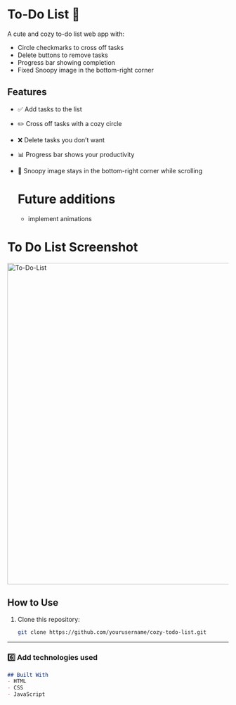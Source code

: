 # To-Do List 🌸

A cute and cozy to-do list web app with:  
- Circle checkmarks to cross off tasks  
- Delete buttons to remove tasks  
- Progress bar showing completion  
- Fixed Snoopy image in the bottom-right corner

## Features
- ✅ Add tasks to the list
- ✏️ Cross off tasks with a cozy circle
- ❌ Delete tasks you don’t want
- 📊 Progress bar shows your productivity
- 🐶 Snoopy image stays in the bottom-right corner while scrolling

  # Future additions
  - implement animations

# To Do List Screenshot
<img width="732" height="730" alt="To-Do-List" src="https://github.com/user-attachments/assets/38ff40c0-0910-4288-b1b6-cdb1354a8a1a" />


## How to Use
1. Clone this repository:
   ```bash
   git clone https://github.com/yourusername/cozy-todo-list.git


---

### 6️⃣ Add **technologies used**

```markdown
## Built With
- HTML
- CSS
- JavaScript

